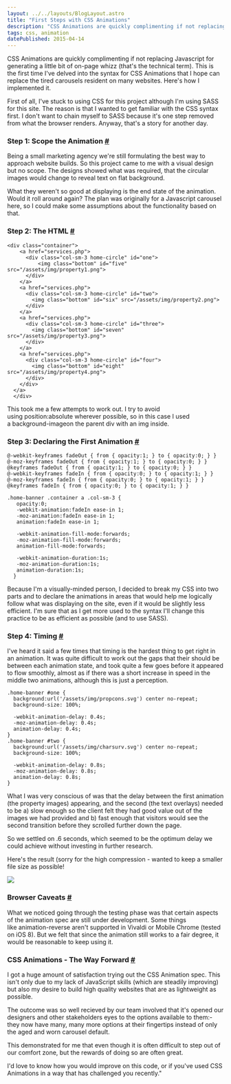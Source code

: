 ```yaml
---
layout: ../../layouts/BlogLayout.astro
title: "First Steps with CSS Animations"
description: "CSS Animations are quickly complimenting if not replacing Javascript for generating a little bit of on-page whizz (that's the technical term). This is the first time I've delved into the syntax for CSS Animations that I hope can replace the tired carousels resident on many websites. Here's how I implemented it."
tags: css, animation
datePublished: 2015-04-14
---
```

CSS Animations are quickly complimenting if not replacing Javascript for generating a little bit of on-page whizz (that's the technical term). This is the first time I've delved into the syntax for CSS Animations that I hope can replace the tired carousels resident on many websites. Here's how I implemented it.

First of all, I've stuck to using CSS for this project although I'm using SASS for this site. The reason is that I wanted to get familiar with the CSS syntax first. I don't want to chain myself to SASS because it's one step removed from what the browser renders. Anyway, that's a story for another day.

### Step 1: Scope the Animation [#](https://deliciousreverie.co.uk/posts/first-steps-with-css-animations/#step-1:-scope-the-animation)

Being a small marketing agency we're still formulating the best way to approach website builds. So this project came to me with a visual design but no scope. The designs showed what was required, that the circular images would change to reveal text on flat background.

What they weren't so good at displaying is the end state of the animation. Would it roll around again? The plan was originally for a Javascript carousel here, so I could make some assumptions about the functionality based on that.

### Step 2: The HTML [#](https://deliciousreverie.co.uk/posts/first-steps-with-css-animations/#step-2:-the-html)

```
<div class="container">
    <a href="services.php">
      <div class="col-sm-3 home-circle" id="one">
          <img class="bottom" id="five" src="/assets/img/property1.png">
      </div>
    </a>
    <a href="services.php">
      <div class="col-sm-3 home-circle" id="two">
        <img class="bottom" id="six" src="/assets/img/property2.png">
      </div>
    </a>
    <a href="services.php">
      <div class="col-sm-3 home-circle" id="three">
        <img class="bottom" id="seven" src="/assets/img/property3.png">
      </div>
    </a>
    <a href="services.php">
      <div class="col-sm-3 home-circle" id="four">
        <img class="bottom" id="eight" src="/assets/img/property4.png">
      </div>
    </div>
  </a>
  </div>
```

This took me a few attempts to work out. I try to avoid using position:absolute wherever possible, so in this case I used a background-imageon the parent div with an img inside.

### Step 3: Declaring the First Animation [#](https://deliciousreverie.co.uk/posts/first-steps-with-css-animations/#step-3:-declaring-the-first-animation)

```
@-webkit-keyframes fadeOut { from { opacity:1; } to { opacity:0; } }
@-moz-keyframes fadeOut { from { opacity:1; } to { opacity:0; } }
@keyframes fadeOut { from { opacity:1; } to { opacity:0; } }
@-webkit-keyframes fadeIn { from { opacity:0; } to { opacity:1; } }
@-moz-keyframes fadeIn { from { opacity:0; } to { opacity:1; } }
@keyframes fadeIn { from { opacity:0; } to { opacity:1; } }

.home-banner .container a .col-sm-3 {
   opacity:0;
   -webkit-animation:fadeIn ease-in 1;
   -moz-animation:fadeIn ease-in 1;
   animation:fadeIn ease-in 1;

   -webkit-animation-fill-mode:forwards;
   -moz-animation-fill-mode:forwards;
   animation-fill-mode:forwards;

   -webkit-animation-duration:1s;
   -moz-animation-duration:1s;
   animation-duration:1s;
  }
```

Because I'm a visually-minded person, I decided to break my CSS into two parts and to declare the animations in areas that would help me logically follow what was displaying on the site, even if it would be slightly less efficient. I'm sure that as I get more used to the syntax I'll change this practice to be as efficient as possible (and to use SASS).

### Step 4: Timing [#](https://deliciousreverie.co.uk/posts/first-steps-with-css-animations/#step-4:-timing)

I've heard it said a few times that timing is the hardest thing to get right in an animation. It was quite difficult to work out the gaps that their should be between each animation state, and took quite a few goes before it appeared to flow smoothly, almost as if there was a short increase in speed in the middle two animations, although this is just a perception.

```
.home-banner #one {
  background:url('/assets/img/propcons.svg') center no-repeat;
  background-size: 100%;

  -webkit-animation-delay: 0.4s;
  -moz-animation-delay: 0.4s;
  animation-delay: 0.4s;
}
.home-banner #two {
  background:url('/assets/img/charsurv.svg') center no-repeat;
  background-size: 100%;

  -webkit-animation-delay: 0.8s;
  -moz-animation-delay: 0.8s;
  animation-delay: 0.8s;
}
```

What I was very conscious of was that the delay between the first animation (the property images) appearing, and the second (the text overlays) needed to be a) slow enough so the client felt they had good value out of the images we had provided and b) fast enough that visitors would see the second transition before they scrolled further down the page.

So we settled on .6 seconds, which seemed to be the optimum delay we could achieve without investing in further research.

Here's the result (sorry for the high compression - wanted to keep a smaller file size as possible!

![](https://d13mv7x44wu31f.cloudfront.net/files/8laqvbyd0-wdb.gif)

### Browser Caveats [#](https://deliciousreverie.co.uk/posts/first-steps-with-css-animations/#browser-caveats)

What we noticed going through the testing phase was that certain aspects of the animation spec are still under development. Some things like animation-reverse aren't supported in Vivaldi or Mobile Chrome (tested on iOS 8). But we felt that since the animation still works to a fair degree, it would be reasonable to keep using it.

### CSS Animations - The Way Forward [#](https://deliciousreverie.co.uk/posts/first-steps-with-css-animations/#css-animations-the-way-forward)

I got a huge amount of satisfaction trying out the CSS Animation spec. This isn't only due to my lack of JavaScript skills (which are steadily improving) but also my desire to build high quality websites that are as lightweight as possible.

The outcome was so well recieved by our team involved that it's opened our designers and other stakeholders eyes to the options available to them:- they now have many, many more options at their fingertips instead of only the aged and worn carousel default.

This demonstrated for me that even though it is often difficult to step out of our comfort zone, but the rewards of doing so are often great.

I'd love to know how you would improve on this code, or if you've used CSS Animations in a way that has challenged you recently."